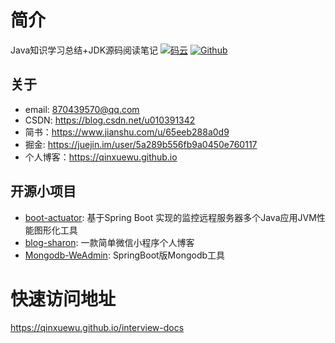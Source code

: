 



# 简介

Java知识学习总结+JDK源码阅读笔记
[![码云](https://img.shields.io/badge/Gitee-%E7%A0%81%E4%BA%91-yellow.svg)](https://gitee.com/qinxuewu)
[![Github](https://img.shields.io/badge/Github-Github-red.svg)](https://github.com/a870439570)

## 关于

- email:  870439570@qq.com
- CSDN: https://blog.csdn.net/u010391342
- 简书：https://www.jianshu.com/u/65eeb288a0d9
- 掘金: https://juejin.im/user/5a289b556fb9a0450e760117
- 个人博客：https://qinxuewu.github.io

## 开源小项目

- [boot-actuator](https://github.com/qinxuewu/boot-actuator):   基于Spring Boot 实现的监控远程服务器多个Java应用JVM性能图形化工具
- [blog-sharon](https://github.com/qinxuewu/blog-sharon):   一款简单微信小程序个人博客
- [Mongodb-WeAdmin](https://github.com/qinxuewu/Mongodb-WeAdmin):  SpringBoot版Mongodb工具


# 快速访问地址
https://qinxuewu.github.io/interview-docs



